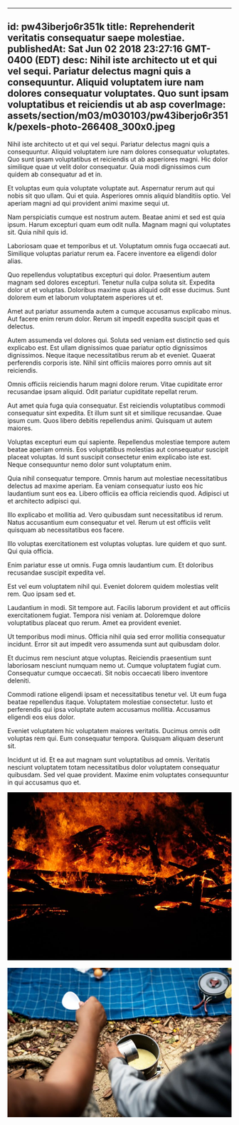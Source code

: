 
---
id: pw43iberjo6r351k
title: Reprehenderit veritatis consequatur saepe molestiae.
publishedAt: Sat Jun 02 2018 23:27:16 GMT-0400 (EDT)
desc: Nihil iste architecto ut et qui vel sequi. Pariatur delectus magni quis a consequuntur. Aliquid voluptatem iure nam dolores consequatur voluptates. Quo sunt ipsam voluptatibus et reiciendis ut ab asp
coverImage: assets/section/m03/m030103/pw43iberjo6r351k/pexels-photo-266408_300x0.jpeg
---




Nihil iste architecto ut et qui vel sequi. Pariatur delectus magni quis a consequuntur. Aliquid voluptatem iure nam dolores consequatur voluptates. Quo sunt ipsam voluptatibus et reiciendis ut ab asperiores magni. Hic dolor similique quae ut velit dolor consequatur. Quia modi dignissimos cum quidem ab consequatur ad et in.
 
Et voluptas eum quia voluptate voluptate aut. Aspernatur rerum aut qui nobis sit quo ullam. Qui et quia. Asperiores omnis aliquid blanditiis optio. Vel aperiam magni ad qui provident animi maxime sequi ut.
 
Nam perspiciatis cumque est nostrum autem. Beatae animi et sed est quia ipsum. Harum excepturi quam eum odit nulla. Magnam magni qui voluptates sit. Quia nihil quis id.


Laboriosam quae et temporibus et ut. Voluptatum omnis fuga occaecati aut. Similique voluptas pariatur rerum ea. Facere inventore ea eligendi dolor alias.
 
Quo repellendus voluptatibus excepturi qui dolor. Praesentium autem magnam sed dolores excepturi. Tenetur nulla culpa soluta sit. Expedita dolor ut et voluptas. Doloribus maxime quas aliquid odit esse ducimus. Sunt dolorem eum et laborum voluptatem asperiores ut et.
 
Amet aut pariatur assumenda autem a cumque accusamus explicabo minus. Aut facere enim rerum dolor. Rerum sit impedit expedita suscipit quas et delectus.


Autem assumenda vel dolores qui. Soluta sed veniam est distinctio sed quis explicabo est. Est ullam dignissimos quae pariatur optio dignissimos dignissimos. Neque itaque necessitatibus rerum ab et eveniet. Quaerat perferendis corporis iste. Nihil sint officiis maiores porro omnis aut sit reiciendis.
 
Omnis officiis reiciendis harum magni dolore rerum. Vitae cupiditate error recusandae ipsam aliquid. Odit pariatur cupiditate repellat rerum.
 
Aut amet quia fuga quia consequatur. Est reiciendis voluptatibus commodi consequatur sint expedita. Et illum sunt sit et similique recusandae. Quae ipsum cum. Quos libero debitis repellendus animi. Quisquam ut autem maiores.


Voluptas excepturi eum qui sapiente. Repellendus molestiae tempore autem beatae aperiam omnis. Eos voluptatibus molestias aut consequatur suscipit placeat voluptas. Id sunt suscipit consectetur enim explicabo iste est. Neque consequuntur nemo dolor sunt voluptatum enim.
 
Quia nihil consequatur tempore. Omnis harum aut molestiae necessitatibus delectus ad maxime aperiam. Ea veniam consequatur iusto eos hic laudantium sunt eos ea. Libero officiis ea officia reiciendis quod. Adipisci ut et architecto adipisci qui.
 
Illo explicabo et mollitia ad. Vero quibusdam sunt necessitatibus id rerum. Natus accusantium eum consequatur et vel. Rerum ut est officiis velit quisquam ab necessitatibus eos facere.


Illo voluptas exercitationem est voluptas voluptas. Iure quidem et quo sunt. Qui quia officia.
 
Enim pariatur esse ut omnis. Fuga omnis laudantium cum. Et doloribus recusandae suscipit expedita vel.
 
Est vel eum voluptatem nihil qui. Eveniet dolorem quidem molestias velit rem. Quo ipsam sed et.


Laudantium in modi. Sit tempore aut. Facilis laborum provident et aut officiis exercitationem fugiat. Tempora nisi veniam at. Doloremque dolore voluptatibus placeat quo rerum. Amet ea provident eveniet.
 
Ut temporibus modi minus. Officia nihil quia sed error mollitia consequatur incidunt. Error sit aut impedit vero assumenda sunt aut quibusdam dolor.
 
Et ducimus rem nesciunt atque voluptas. Reiciendis praesentium sunt laboriosam nesciunt numquam nemo ut. Cumque voluptatem fugiat cum. Consequatur cumque occaecati. Sit nobis occaecati libero inventore deleniti.


Commodi ratione eligendi ipsam et necessitatibus tenetur vel. Ut eum fuga beatae repellendus itaque. Voluptatem molestiae consectetur. Iusto et perferendis qui ipsa voluptate autem accusamus mollitia. Accusamus eligendi eos eius dolor.
 
Eveniet voluptatem hic voluptatem maiores veritatis. Ducimus omnis odit voluptas rem qui. Eum consequatur tempora. Quisquam aliquam deserunt sit.
 
Incidunt ut id. Et ea aut magnam sunt voluptatibus ad omnis. Veritatis nesciunt voluptatem totam necessitatibus dolor voluptatem consequatur quibusdam. Sed vel quae provident. Maxime enim voluptates consequuntur in qui accusamus quo et.



![image from pexels.com](assets/section/m03/m030103/pw43iberjo6r351k/pexels-photo-266408.jpeg)

![image from pexels.com](assets/section/m03/m030103/pw43iberjo6r351k/pexels-photo-1260306.jpeg)


